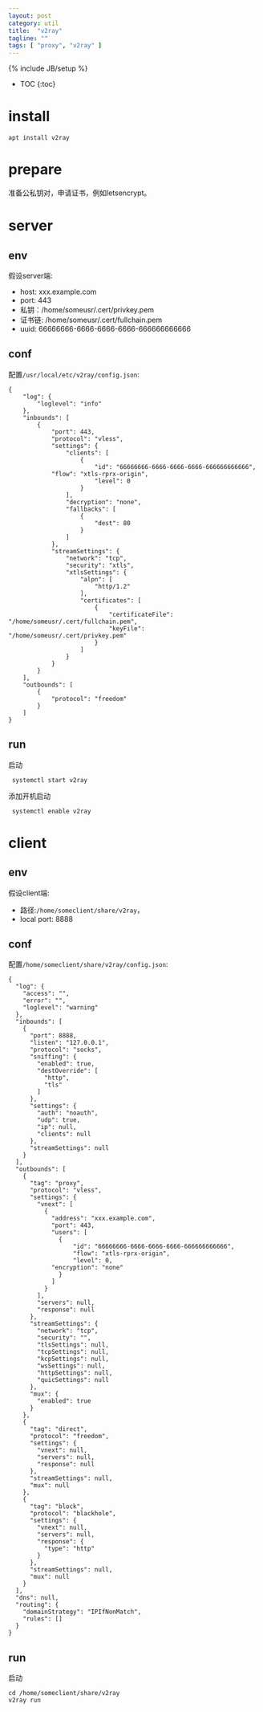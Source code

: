 ```yaml
---
layout: post
category: util
title:  "v2ray"
tagline: ""
tags: [ "proxy", "v2ray" ] 
---
```

{% include JB/setup %}

* TOC
{:toc}

# install

    apt install v2ray

# prepare

准备公私钥对，申请证书，例如letsencrypt。

# server

## env

假设server端:
- host: xxx.example.com
- port: 443
- 私钥：/home/someusr/.cert/privkey.pem
- 证书链: /home/someusr/.cert/fullchain.pem
- uuid: 66666666-6666-6666-6666-666666666666 

## conf

配置`/usr/local/etc/v2ray/config.json`: 

    {
        "log": {
            "loglevel": "info"
        },
        "inbounds": [
            {
                "port": 443, 
                "protocol": "vless",
                "settings": {
                    "clients": [
                        {
                            "id": "66666666-6666-6666-6666-666666666666", 
                "flow": "xtls-rprx-origin", 
                            "level": 0
                        }
                    ],
                    "decryption": "none",
                    "fallbacks": [
                        {
                            "dest": 80 
                        }
                    ]
                },
                "streamSettings": {
                    "network": "tcp",
                    "security": "xtls",
                    "xtlsSettings": {
                        "alpn": [
                            "http/1.2"
                        ],
                        "certificates": [
                            {
                                "certificateFile": "/home/someusr/.cert/fullchain.pem", 
                                "keyFile": "/home/someusr/.cert/privkey.pem" 
                            }
                        ]
                    }
                }
            }
        ],
        "outbounds": [
            {
                "protocol": "freedom"
            }
        ]
    }

## run

启动

     systemctl start v2ray  

添加开机启动

     systemctl enable v2ray


# client

## env

假设client端:
- 路径:`/home/someclient/share/v2ray`，
- local port: 8888

## conf

配置`/home/someclient/share/v2ray/config.json`: 


    {
      "log": {
        "access": "",
        "error": "",
        "loglevel": "warning"
      },
      "inbounds": [
        {
          "port": 8888,
          "listen": "127.0.0.1",
          "protocol": "socks",
          "sniffing": {
            "enabled": true,
            "destOverride": [
              "http",
              "tls"
            ]
          },
          "settings": {
            "auth": "noauth",
            "udp": true,
            "ip": null,
            "clients": null
          },
          "streamSettings": null
        }
      ],
      "outbounds": [
        {
          "tag": "proxy",
          "protocol": "vless",
          "settings": {
            "vnext": [
              {
                "address": "xxx.example.com",
                "port": 443,
                "users": [
                  {
                      "id": "66666666-6666-6666-6666-666666666666",
                      "flow": "xtls-rprx-origin",
                      "level": 0, 
                "encryption": "none"
                  }
                ]
              }
            ],
            "servers": null,
            "response": null
          },
          "streamSettings": {
            "network": "tcp",
            "security": "",
            "tlsSettings": null,
            "tcpSettings": null,
            "kcpSettings": null,
            "wsSettings": null,
            "httpSettings": null,
            "quicSettings": null
          },
          "mux": {
            "enabled": true
          }
        },
        {
          "tag": "direct",
          "protocol": "freedom",
          "settings": {
            "vnext": null,
            "servers": null,
            "response": null
          },
          "streamSettings": null,
          "mux": null
        },
        {
          "tag": "block",
          "protocol": "blackhole",
          "settings": {
            "vnext": null,
            "servers": null,
            "response": {
              "type": "http"
            }
          },
          "streamSettings": null,
          "mux": null
        }
      ],
      "dns": null,
      "routing": {
        "domainStrategy": "IPIfNonMatch",
        "rules": []
      }
    }

## run

启动

    cd /home/someclient/share/v2ray
    v2ray run

